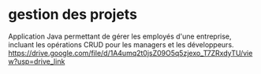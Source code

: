 # gestion des projets

Application Java permettant de gérer les employés d'une entreprise, incluant les opérations CRUD pour les managers et les développeurs.
https://drive.google.com/file/d/1A4umq2t0jsZ09O5q5zjexo_T7ZRxdyTU/view?usp=drive_link
